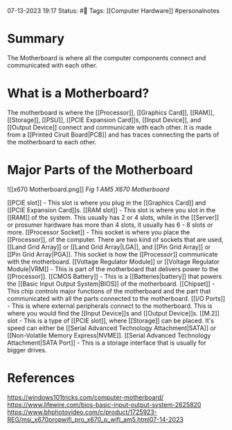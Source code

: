 07-13-2023 19:17
Status: #📄 
Tags: [[Computer Hardware]] #personalnotes 

# Summary 
The Motherboard is where all the computer components connect and communicated with each other.

# What is a Motherboard? 
The motherboard is where the [[Processor]], [[Graphics Card]], [[RAM]], [[Storage]], [[PSU]], [[PCIE Expansion Card]]s, [[Input Device]], and [[Output Device]] connect and communicate with each other. It is made from a [[Printed Ciruit Board|PCB]] and has traces connecting the parts of the motherboard to each other. 

# Major Parts of the Motherboard
![[x670 Motherboard.png]] *Fig 1 AM5 X670 Motherboard*

[[PCIE slot]] - This slot is where you plug in the [[Graphics Card]] and [[PCIE Expansion Card]]s.
[[RAM slot]] - This slot is where you slot in the [[RAM]] of the system. This usually has 2 or 4 slots, while in the [[Server]] or prosumer hardware has more than 4 slots, it usually has 6 - 8 slots or more. 
[[Processor Socket]] - This socket is where you place the [[Processor]], of the computer. There are two kind of sockets that are used, [[Land Grid Array]] or [[Land Grid Array|LGA]], and [[Pin Grid Array]] or [[Pin Grid Array|PGA]]. This socket is how the [[Processor]] communicate with the motherboard.
[[Voltage Regulator Module]] or [[Voltage Regulator Module|VRM]] - This is part of the motherboard that delivers power to the [[Processor]]. 
[[CMOS Battery]] - This is a [[Batteries|battery]] that powers the [[Basic  Input Output System|BIOS]] of the motherboard. 
[[Chipset]] - This chip controls major functions of the motherboard and the part that communicated with all the parts connected to the motherboard. 
[[I/O Ports]] - This is where external peripherals connect to the motherboard. This is where you would find the [[Input Device]]s and [[Output Device]]s.
[[M.2]] slot - This is a type of [[PCIE slot]], where [[Storage]] can be placed. It's speed can either be [[Serial Advanced Technology Attachment|SATA]] or [[Non-Volatile Memory Express|NVME]].
[[Serial Advanced Technology Attachment|SATA Port]] - This is a storage interface that is usually for bigger drives.


# References
https://windows101tricks.com/computer-motherboard/
https://www.lifewire.com/bios-basic-input-output-system-2625820
https://www.bhphotovideo.com/c/product/1725923-REG/msi_x670propwifi_pro_x670_p_wifi_am5.html07-14-2023

